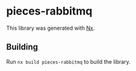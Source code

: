 # pieces-rabbitmq

This library was generated with [Nx](https://nx.dev).

## Building

Run `nx build pieces-rabbitmq` to build the library.
